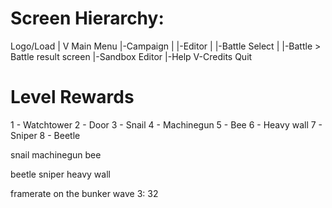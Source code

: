Screen Hierarchy:
=================

Logo/Load
|
V
Main Menu
|-Campaign
| |-Editor
| |-Battle Select
|   |-Battle > Battle result screen
|-Sandbox Editor
|-Help
V-Credits
Quit


Level Rewards
=============
1 - Watchtower
2 - Door
3 - Snail
4 - Machinegun
5 - Bee
6 - Heavy wall
7 - Sniper
8 - Beetle

snail
machinegun
bee

beetle
sniper
heavy wall

framerate on the bunker wave 3: 32
